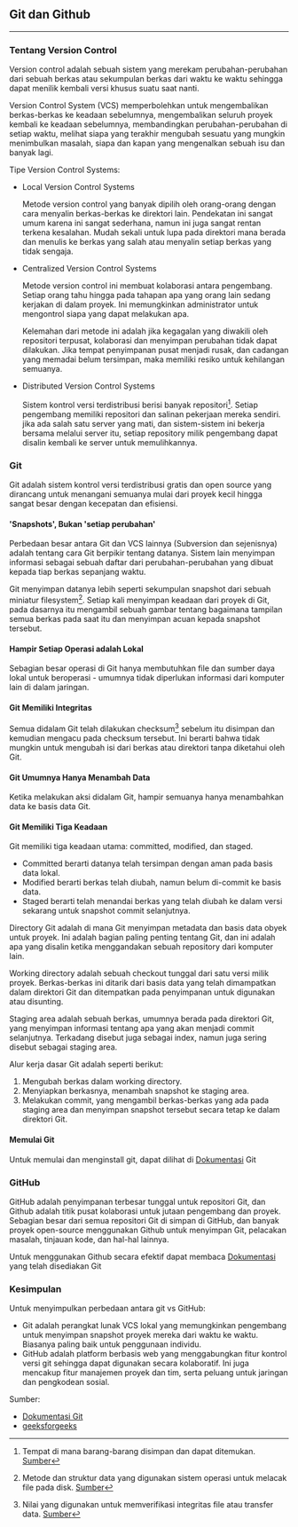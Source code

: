 ## Git dan Github

***

### Tentang Version Control
Version control adalah sebuah sistem yang merekam perubahan-perubahan dari sebuah berkas atau sekumpulan berkas dari waktu ke waktu sehingga  dapat menilik kembali versi khusus suatu saat nanti.

Version Control System (VCS) memperbolehkan untuk mengembalikan berkas-berkas ke keadaan sebelumnya, mengembalikan seluruh proyek kembali ke keadaan sebelumnya, membandingkan perubahan-perubahan di setiap waktu, melihat siapa yang terakhir mengubah sesuatu yang mungkin menimbulkan masalah, siapa dan kapan yang mengenalkan sebuah isu dan banyak lagi.

Tipe Version Control Systems:

- Local Version Control Systems

  Metode version control yang banyak dipilih oleh orang-orang dengan cara menyalin berkas-berkas ke direktori lain. Pendekatan ini sangat umum karena ini sangat sederhana, namun ini juga sangat rentan terkena kesalahan. Mudah sekali untuk lupa pada direktori mana berada dan menulis ke berkas yang salah atau menyalin setiap berkas yang tidak sengaja.

- Centralized Version Control Systems

  Metode version control ini membuat kolaborasi antara pengembang. Setiap orang tahu hingga pada tahapan apa yang orang lain sedang kerjakan di dalam proyek. Ini memungkinkan administrator untuk mengontrol siapa yang dapat melakukan apa.

  Kelemahan dari metode ini adalah jika kegagalan yang diwakili oleh repositori terpusat, kolaborasi dan menyimpan perubahan tidak dapat dilakukan. Jika tempat penyimpanan pusat menjadi rusak, dan cadangan yang memadai belum tersimpan, maka memiliki resiko untuk kehilangan semuanya.

- Distributed Version Control Systems
  
  Sistem kontrol versi terdistribusi berisi banyak repositori[^1]. Setiap pengembang memiliki repositori dan salinan pekerjaan mereka sendiri. jika ada salah satu server yang mati, dan sistem-sistem ini bekerja bersama melalui server itu, setiap repository milik pengembang dapat disalin kembali ke server untuk memulihkannya.

### Git

Git adalah sistem kontrol versi terdistribusi gratis dan open source yang dirancang untuk menangani semuanya mulai dari proyek kecil hingga sangat besar dengan kecepatan dan efisiensi.

#### 'Snapshots', Bukan 'setiap perubahan'
Perbedaan besar antara Git dan VCS lainnya (Subversion dan sejenisnya) adalah tentang cara Git berpikir tentang datanya. Sistem lain menyimpan informasi sebagai sebuah daftar dari perubahan-perubahan yang dibuat kepada tiap berkas sepanjang waktu.

Git menyimpan datanya lebih seperti sekumpulan snapshot dari sebuah miniatur filesystem[^2]. Setiap kali menyimpan keadaan dari proyek di Git, pada dasarnya itu mengambil sebuah gambar tentang bagaimana tampilan semua berkas pada saat itu dan menyimpan acuan kepada snapshot tersebut.

#### Hampir Setiap Operasi adalah Lokal
Sebagian besar operasi di Git hanya membutuhkan file dan sumber daya lokal untuk beroperasi - umumnya tidak diperlukan informasi dari komputer lain di dalam jaringan.

#### Git Memiliki Integritas
Semua didalam Git telah dilakukan checksum[^3] sebelum itu disimpan dan kemudian mengacu pada checksum tersebut. Ini berarti bahwa tidak mungkin untuk mengubah isi dari berkas atau direktori tanpa diketahui oleh Git. 

#### Git Umumnya Hanya Menambah Data
Ketika melakukan aksi didalam Git, hampir semuanya hanya menambahkan data ke basis data Git.

#### Git Memiliki Tiga Keadaan
Git memiliki tiga keadaan utama: committed, modified, dan staged. 
- Committed berarti datanya telah tersimpan dengan aman pada basis data lokal. 
- Modified berarti berkas telah diubah, namun belum di-commit ke basis data. 
- Staged berarti telah menandai berkas yang telah diubah ke dalam versi sekarang untuk snapshot commit selanjutnya.

Directory Git adalah di mana Git menyimpan metadata dan basis data obyek untuk proyek. Ini adalah bagian paling penting tentang Git, dan ini adalah apa yang disalin ketika menggandakan sebuah repository dari komputer lain.

Working directory adalah sebuah checkout tunggal dari satu versi milik proyek. Berkas-berkas ini ditarik dari basis data yang telah dimampatkan dalam direktori Git dan ditempatkan pada penyimpanan untuk digunakan atau disunting.

Staging area adalah sebuah berkas, umumnya berada pada direktori Git, yang menyimpan informasi tentang apa yang akan menjadi commit selanjutnya. Terkadang disebut juga sebagai index, namun juga sering disebut sebagai staging area.

Alur kerja dasar Git adalah seperti berikut:
1. Mengubah berkas dalam working directory.
2. Menyiapkan berkasnya, menambah snapshot ke staging area.
3. Melakukan commit, yang mengambil berkas-berkas yang ada pada staging area dan menyimpan snapshot tersebut secara tetap ke dalam direktori Git.

#### Memulai Git
Untuk memulai dan menginstall git, dapat dilihat di [Dokumentasi](https://git-scm.com/book/en/v2/Getting-Started-Installing-Git) Git


### GitHub
GitHub adalah penyimpanan terbesar tunggal untuk repositori Git, dan Github adalah titik pusat kolaborasi untuk jutaan pengembang dan proyek. Sebagian besar dari semua repositori Git di simpan di GitHub, dan banyak proyek open-source menggunakan Github untuk menyimpan Git, pelacakan masalah, tinjauan kode, dan hal-hal lainnya.

Untuk menggunakan Github secara efektif dapat membaca [Dokumentasi](https://git-scm.com/book/en/v2/GitHub-Account-Setup-and-Configuration) yang telah disediakan Git

### Kesimpulan
Untuk menyimpulkan perbedaan antara git vs GitHub: 
- Git adalah perangkat lunak VCS lokal yang memungkinkan pengembang untuk menyimpan snapshot proyek mereka dari waktu ke waktu. Biasanya paling baik untuk penggunaan individu. 
- GitHub adalah platform berbasis web yang menggabungkan fitur kontrol versi git sehingga dapat digunakan secara kolaboratif. Ini juga mencakup fitur manajemen proyek dan tim, serta peluang untuk jaringan dan pengkodean sosial.

Sumber:
 - [Dokumentasi Git](https://git-scm.com/)
 - [geeksforgeeks](https://www.geeksforgeeks.org/version-control-systems/?ref=lbp)


[^1]: Tempat di mana barang-barang disimpan dan dapat ditemukan. [Sumber](https://dictionary.cambridge.org/dictionary/english/repository) 
[^2]: Metode dan struktur data yang digunakan sistem operasi untuk melacak file pada disk. [Sumber](https://tldp.org/LDP/sag/html/filesystems.html) 
[^3]: Nilai yang digunakan untuk memverifikasi integritas file atau transfer data. [Sumber](https://techterms.com/definition/checksum)
